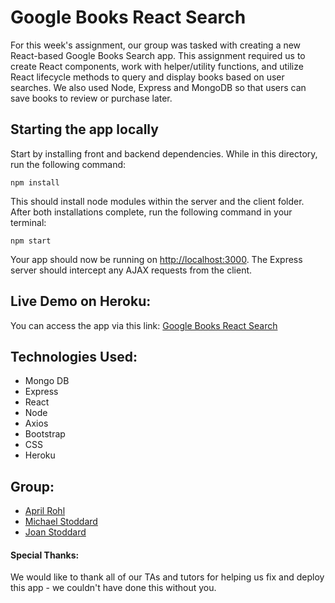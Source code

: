 # Google Books React Search
For this week's assignment, our group was tasked with creating a new React-based Google Books Search app. This assignment required us to create React components, work with helper/utility functions, and utilize React lifecycle methods to query and display books based on user searches. We also used Node, Express and MongoDB so that users can save books to review or purchase later.

## Starting the app locally
Start by installing front and backend dependencies. While in this directory, run the following command:

```
npm install
```

This should install node modules within the server and the client folder. After both installations complete, run the following command in your terminal:

```
npm start
```

Your app should now be running on <http://localhost:3000>. The Express server should intercept any AJAX requests from the client.
​
## Live Demo on Heroku:

You can access the app via this link: [Google Books React Search](https://stormy-falls-32298.herokuapp.com/)

## Technologies Used:
-   Mongo DB
-   Express
-   React
-   Node
-   Axios
-   Bootstrap
-   CSS
-   Heroku

## Group:
-   <a href="https://github.com/arohl2015" target="_blank"> April Rohl </a>
-   <a href="https://github.com/mikeystoddard" target="_blank"> Michael Stoddard </a>
-   <a href="https://github.com/avalonmtg" target="_blank"> Joan Stoddard </a>

#### Special Thanks:
We would like to thank all of our TAs and tutors for helping us fix and deploy this app - we couldn't have done this without you.